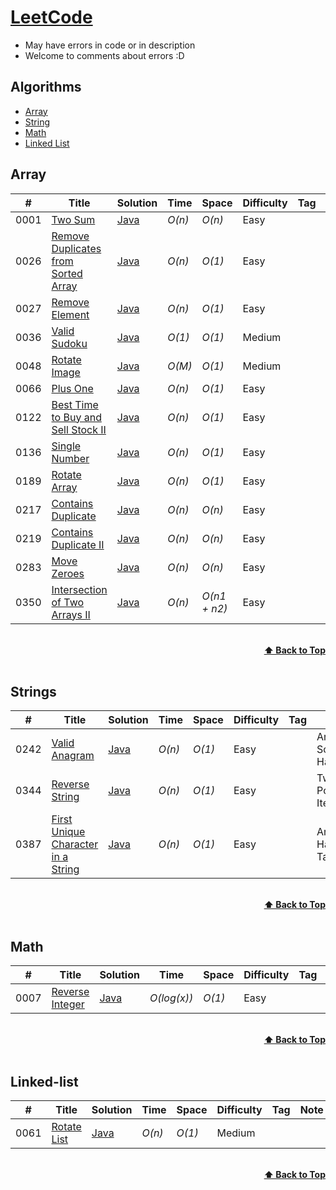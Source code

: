 # [LeetCode](https://leetcode.com/problemset/all/)
* May have errors in code or in description
* Welcome to comments about errors :D

## Algorithms
* [Array](https://github.com/MrP29/LeetCode/tree/main/Array)
* [String](https://github.com/MrP29/LeetCode/tree/main/String)
* [Math](https://github.com/MrP29/LeetCode/tree/main/Math)
* [Linked List](https://github.com/MrP29/LeetCode/tree/main/Linked-list)

## Array
|  #  | Title           |  Solution       |  Time           | Space           | Difficulty    | Tag          | Note| 
|-----|---------------- | --------------- | --------------- | --------------- | ------------- |--------------|-----|
0001 | [Two Sum](https://leetcode.com/problems/two-sum/)| [Java](./Array/Java/1_Two_Sum.java) | _O(n)_       | _O(n)_         | Easy           || Hash Table
0026 | [Remove Duplicates from Sorted Array](https://leetcode.com/problems/remove-duplicates-from-sorted-array/)| [Java](./Array/Java/26_Remove_Duplicates_from_Sorted_Array.java) | _O(n)_       | _O(1)_         | Easy           || Two Pointers
0027 | [Remove Element](https://leetcode.com/problems/remove-element/)| [Java](./Array/Java/27_Remove_Element.java) | _O(n)_       | _O(1)_         | Easy           || Two Pointers
0036 | [Valid Sudoku](https://leetcode.com/problems/valid-sudoku/)| [Java](./Array/Java/26_Remove_Duplicates_from_Sorted_Array.java) | _O(1)_       | _O(1)_         | Medium           || Hash Table
0048 | [Rotate Image](https://leetcode.com/problems/rotate-image/)| [Java](./Array/Java/48_Rotate_Image.java) | _O(M)_       | _O(1)_         | Medium           || Iteration, Matrix
0066 | [Plus One](https://leetcode.com/problems/plus-one/)| [Java](./Array/Java/66_Plus_One.java) | _O(n)_       | _O(1)_         | Easy           || Iteration
0122 | [Best Time to Buy and Sell Stock II](https://leetcode.com/problems/best-time-to-buy-and-sell-stock-ii/)| [Java](./Array/Java/122_Best_Time_to_Buy_and_Sell_Stock_II.java) | _O(n)_       | _O(1)_         | Easy           || Simple One Pass
0136 | [Single Number](https://leetcode.com/problems/single-number/)| [Java](./Array/Java/136_Single_Number.java) | _O(n)_       | _O(1)_         | Easy           || Bit Manipulation
0189 | [Rotate Array](https://leetcode.com/problems/rotate-array/)| [Java](./Array/Java/189_Rotate_Array.java) | _O(n)_       | _O(1)_         | Easy           || Reverse Array
0217 | [Contains Duplicate](https://leetcode.com/problems/contains-duplicate/)| [Java](./Array/Java/217_Contains_Duplicate.java) | _O(n)_       | _O(n)_         | Easy           || Hash Table
0219 | [Contains Duplicate II](https://leetcode.com/problems/contains-duplicate-ii/)| [Java](./Array/Java/219_Contains_Duplicate_II.java) | _O(n)_       | _O(n)_         | Easy           || Hash Table
0283 | [Move Zeroes](https://leetcode.com/problems/move-zeroes/)| [Java](./Array/Java/283_Move_Zeroes.java) | _O(n)_       | _O(n)_         | Easy           || Two Pointers
0350 | [Intersection of Two Arrays II](https://leetcode.com/problems/intersection-of-two-arrays-ii/)| [Java](./Array/Java/350_Intersection_of_Two_Arrays_II.java) | _O(n)_       | _O(n1 + n2)_         | Easy           || Hash Table

<br/>
<div align="right">
    <b><a href="#algorithms">⬆️ Back to Top</a></b>
</div>
<br/>

## Strings
|  #  | Title           |  Solution       |  Time           | Space           | Difficulty    | Tag          | Note| 
|-----|---------------- | --------------- | --------------- | --------------- | ------------- |--------------|-----|
0242 | [Valid Anagram](https://leetcode.com/problems/valid-anagram/)| [Java](./String/Java/242_Valid_Anagram.java) | _O(n)_       | _O(1)_         | Easy           || Array, Sort, HashTable
0344 | [Reverse String](https://leetcode.com/problems/reverse-string/)| [Java](./String/Java/344_Reverse_String.java) | _O(n)_       | _O(1)_         | Easy           || Two Pointers, Iteration
0387 | [First Unique Character in a String](https://leetcode.com/problems/first-unique-character-in-a-string/)| [Java](./String/Java/387_First_Unique_Character_in_a_String.java) | _O(n)_       | _O(1)_         | Easy           || Array, Hash Table

<br/>
<div align="right">
    <b><a href="#algorithms">⬆️ Back to Top</a></b>
</div>
<br/>

## Math
|  #  | Title           |  Solution       |  Time           | Space           | Difficulty    | Tag          | Note| 
|-----|---------------- | --------------- | --------------- | --------------- | ------------- |--------------|-----|
0007 | [Reverse Integer](https://leetcode.com/problems/reverse-integer/)| [Java](./Math/Java/7_Reverse_Integer.java) | _O(log(x))_       | _O(1)_         | Easy           || 

<br/>
<div align="right">
    <b><a href="#algorithms">⬆️ Back to Top</a></b>
</div>
<br/>

## Linked-list
|  #  | Title           |  Solution       |  Time           | Space           | Difficulty    | Tag          | Note| 
|-----|---------------- | --------------- | --------------- | --------------- | ------------- |--------------|-----|
0061 | [Rotate List](https://leetcode.com/problems/rotate-list/)| [Java](./Linked-list/Java/61_Rotate_List.java) | _O(n)_       | _O(1)_         | Medium           || 

<br/>
<div align="right">
    <b><a href="#algorithms">⬆️ Back to Top</a></b>
</div>
<br/>